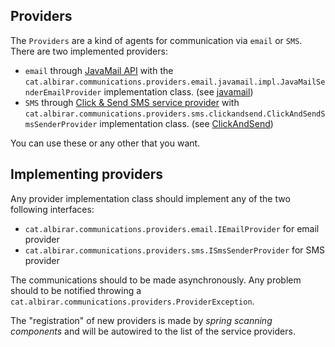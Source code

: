 ## Providers

The `Providers` are a kind of agents for communication via `email` or `SMS`. There are two implemented providers:

* `email` through [JavaMail API](https://javaee.github.io/javamail/ "JavaMail API") with the `cat.albirar.communications.providers.email.javamail.impl.JavaMailSenderEmailProvider` implementation class.  (see [javamail](albirar-communications-providers/albirar-communications-provider-javamail/index.html))
* `SMS` through [Click & Send SMS service provider](https://clicksend.com/ "Click & Send SMS service provider") with `cat.albirar.communications.providers.sms.clickandsend.ClickAndSendSmsSenderProvider` implementation class. (see [ClickAndSend](albirar-communications-providers/albirar-communications-provider-clickandsend/index.html))

You can use these or any other that you want.

## Implementing providers

Any provider implementation class should implement any of the two following interfaces:

* `cat.albirar.communications.providers.email.IEmailProvider` for email provider
* `cat.albirar.communications.providers.sms.ISmsSenderProvider` for SMS provider

The communications should to be made asynchronously. Any problem should to be notified throwing a `cat.albirar.communications.providers.ProviderException`.

The "registration" of new providers is made by *spring scanning components* and will be autowired to the list of the service providers.
